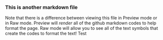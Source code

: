 ### This is another markdown file
Note that there is a difference between viewing this file in Preview mode or in Raw mode.
Preview will *render* all of the github markdown codes to help format the page. Raw mode will allow you to see all of the text symbols that create the codes to format the text!
Test
